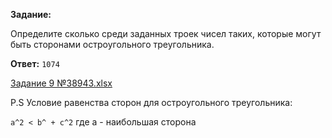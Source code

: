 **Задание:**

Определите сколько среди заданных троек чисел таких, которые могут быть сторонами остроугольного треугольника.

**Ответ:** ``1074``

[Задание 9 №38943.xlsx](https://github.com/Thundiverter/infege2022/files/7776934/9.38943.xlsx)


P.S Условие равенства сторон для остроугольного треугольника:

``a^2 < b^ + c^2``
где a - наибольшая сторона
